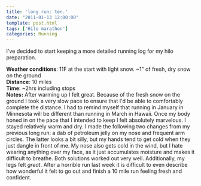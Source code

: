 ```yaml
---
title: 'long run: ten.'
date: "2011-01-13 12:00:00"
template: post.html
tags: ['Hilo marathon']
categories: Running
---
```


I've decided to start keeping a more detailed running log for my hilo preparation.  
  
**Weather conditions**: 11F at the start with light snow. ~1" of fresh, dry snow on the ground  
**Distance**: 10 miles  
**Time**: ~2hrs including stops  
**Notes:** After warming up I felt great. Because of the fresh snow on the ground I took a very slow pace to ensure that I'd be able to comfortably complete the distance. I had to remind myself that running in January in Minnesota will be different than running in March in Hawaii. Once my body honed in on the pace that I intended to keep I felt absolutely marvelous. I stayed relatively warm and dry. I made the following two changes from my previous long run: a dab of petroleum jelly on my nose and frequent arm circles. The latter looks a bit silly, but my hands tend to get cold when they just dangle in front of me. My nose also gets cold in the wind, but I hate wearing anything over my face, as it just accumulates moisture and makes it difficult to breathe. Both solutions worked out very well. Additionally, my legs felt *great*. After a horrible run last week it is difficult to even describe how wonderful it felt to go out and finish a 10 mile run feeling fresh and confident.